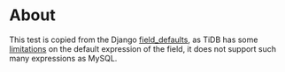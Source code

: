 # About

This test is copied from the Django [field_defaults](https://github.com/django/django/tree/main/tests/field_defaults), as TiDB has some [limitations](https://docs.pingcap.com/tidb/dev/data-type-default-values#specify-expressions-as-default-values) on the default expression of the field, it does not support such many expressions as MySQL.
